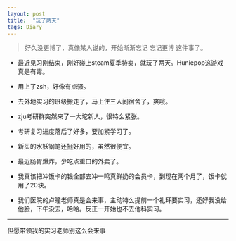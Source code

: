 ```yaml
---
layout: post
title:  "玩了两天"
tags: Diary
---
```

> 好久没更博了，真像某人说的，开始渐渐忘记 忘记更博 这件事了。

- 最近见习刚结束，刚好碰上steam夏季特卖，就玩了两天。Huniepop这游戏真是有毒。

- 用上了zsh，好像有点骚。

- 去外地实习的班级搬走了，马上住三人间宿舍了，爽哦。

- zju考研群突然来了一大坨新人，很特么紧张。

- 考研复习进度落后了好多，要加紧学习了。

- 新买的水妖钢笔还挺好用的，虽然很便宜。

- 最近肠胃爆炸，少吃点重口的外卖了。

- 我真该把冲饭卡的钱全部去冲一鸣真鲜奶的会员卡，到现在两个月了，饭卡就用了20块。

- 我们医院的卢瞳老师真是会来事，主动特么提前一个礼拜要实习，还好我没给他脸，下午没去，哈哈。反正一开始也不去他科实习。

***
但愿带领我的实习老师别这么会来事

